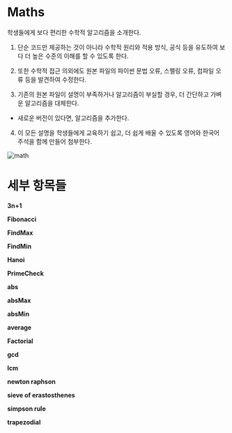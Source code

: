 # Maths 
학생들에게 보다 편리한 수학적 알고리즘을 소개한다. 

1. 단순 코드만 제공하는 것이 아니라 수학적 원리와 적용 방식, 공식 등을 유도하여 
보다 더 높은 수준의 이해를 할 수 있도록 한다. 

2. 또한 수학적 접근 의외에도 원본 파일의 파이썬 문법 오류, 스펠링 오류, 컴파일 오류 등을 발견하여 수정한다. 

3. 기존의 원본 파일이 설명이 부족하거나 알고리즘이 부실할 경우, 더 간단하고 가벼운 알고리즘을 대체한다. 
+ 새로운 버전이 있다면, 알고리즘을 추가한다.

4. 이 모든 설명을 학생들에게 교육하기 쉽고, 더 쉽게 배울 수 있도록 영어와 한국어 주석을 함께 만들어 첨부한다.


![math](http://www.koreadaily.com/_data/article_img/2018/01/28/164044987.jpg)



# 세부 항목들 

**3n+1**

**Fibonacci**

**FindMax**

**FindMin**

**Hanoi**

**PrimeCheck**

**abs**

**absMax**

**absMin**

**average**

**Factorial**

**gcd**

**lcm**

**newton raphson**

**sieve of erastosthenes**

**simpson rule**

**trapezodial**

